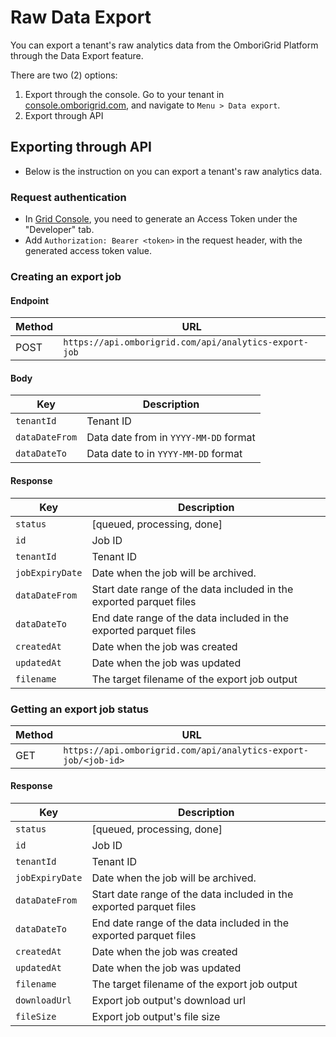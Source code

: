 # Raw Data Export

You can export a tenant's raw analytics data from the OmboriGrid Platform through the Data Export feature.

There are two (2) options:
1. Export through the console. Go to your tenant in [console.omborigrid.com](console.omborigrid.com), and navigate to `Menu > Data export`.
2. Export through API

## Exporting through API
- Below is the instruction on you can export a tenant's raw analytics data.

### Request authentication
- In [Grid Console](console.omborigrid.com), you need to generate an Access Token under the "Developer" tab.
- Add `Authorization: Bearer <token>` in the request header, with the generated access token value.

### Creating an export job
#### Endpoint
| Method | URL                                                                |
| ------ | ---------------------------------------------------------          |
|  POST  | `https://api.omborigrid.com/api/analytics-export-job`              |

#### Body
| Key               | Description                                                                          |
|-------------------|--------------------------------------------------------------------------------------|
| `tenantId`        | Tenant ID                                                                            |
| `dataDateFrom`    | Data date from in `YYYY-MM-DD` format                                                |
| `dataDateTo`      | Data date to in `YYYY-MM-DD` format                                                  |

#### Response
| Key               | Description                                                                          |
|-------------------|--------------------------------------------------------------------------------------|
| `status`          | [queued,  processing, done]                                                           |
| `id`              | Job ID                                                                               |
| `tenantId`        | Tenant ID                                                                            |
| `jobExpiryDate`   | Date when the job will be archived.                                                  |
| `dataDateFrom`    | Start date range of the data included in the exported parquet files                  |
| `dataDateTo`      | End date range of the data included in the exported parquet files                    |
| `createdAt`       | Date when the job was created                                                        |
| `updatedAt`       | Date when the job was updated                                                        |
| `filename `       | The target filename of the export job output                                         |

### Getting an export job status
| Method | URL                                                                |
| ------ | ---------------------------------------------------------          |
|  GET   | `https://api.omborigrid.com/api/analytics-export-job/<job-id>`     |

#### Response
| Key               | Description                                                                          |
|-------------------|--------------------------------------------------------------------------------------|
| `status`          | [queued, processing, done]                                                           |
| `id`              | Job ID                                                                               |
| `tenantId`        | Tenant ID                                                                            |
| `jobExpiryDate`   | Date when the job will be archived.                                                  |
| `dataDateFrom`    | Start date range of the data included in the exported parquet files                  |
| `dataDateTo`      | End date range of the data included in the exported parquet files                    |
| `createdAt`       | Date when the job was created                                                        |
| `updatedAt`       | Date when the job was updated                                                        |
| `filename `       | The target filename of the export job output                                         |
| `downloadUrl `    | Export job output's download url                                                     |
| `fileSize    `    | Export job output's file size                                                        |
